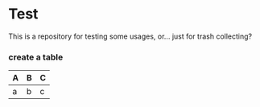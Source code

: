 # Test
This is a repository for testing some usages, or... just for trash collecting?

### create a table
| A|B|C|
|---|---|---|
|a|b|c|
